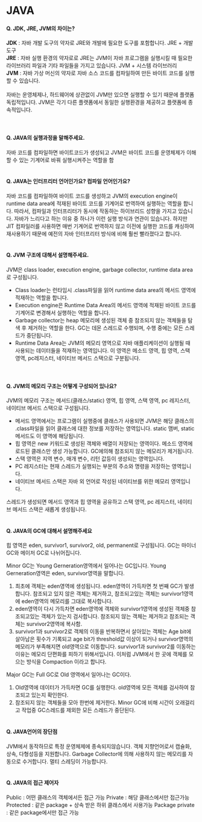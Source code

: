 # JAVA
#### Q. JDK, JRE, JVM의 차이는?  
**JDK** : 자바 개발 도구의 약자로 JRE와 개발에 필요한 도구를 포함합니다. JRE + 개발 도구  
**JRE** : 자바 실행 환경의 약자로로 JRE는 JVM이 자바 프로그램을 실행시킬 때 필요한 라이브러리 파일과 기타 파일들을 가지고 있습니다. JVM + 시스템 라이브러리   
**JVM** : 자바 가상 머신의 약자로 자바 소스 코드를 컴파일하여 만든 바이트 코드를 실행할 수 있습니다.   
</br>
자바는 운영체제나, 하드웨어에 상관없이 JVM만 있으면 실행할 수 있기 때문에 플랫폼 독립적입니다. JVM은 각기 다른 플랫폼에서 동일한 실행환경을 제공하고 플랫폼에 종속적입니다.   
</br></br>

#### Q. JAVA의 실행과정을 말해주세요.  
자바 코드를 컴파일하면 바이트코드가 생성되고 JVM은 바이트 코드를 운영체제가 이해할 수 있는 기계어로 바꿔 실행시켜주는 역할을 함
</br></br>

#### Q. JAVA는 인터프리터 언어인가요? 컴파일 언어인가요?  
자바 코드를 컴파일하여 바이트 코드를 생성하고 JVM의 execution engine이 runtime data area에 적재된 바이트 코드를 기계어로 번역하여 실행하는 역할을 합니다. 따라서, 컴파일과 인터프리터가 동시에 작동하는 하이브리드 성향을 가지고 있습니다.
자바가 느리다고 하는 이유 중 하나가 이런 실행 방식과 연관이 있습니다. 
하지만 JIT 컴파일러를 사용하면 매번 기계어로 번역하지 않고 이전에 실행한 코드를 캐싱하여 재사용하기 때문에 예전의 자바 인터프리터 방식에 비해 훨씬 빨라졌다고 합니다.
</br></br>

#### Q. JVM 구조에 대해서 설명해주세요.
JVM은 class loader, execution engine, garbage collector, runtime data area로 구성됩니다.  
- Class loader는 런타임시 .class파일을 읽어 runtime data area의 메서드 영역에 적재하는 역할을 합니다.  
- Execution engine은 Runtime Data Area의 메서드 영역에 적재된 바이트 코드를 기계어로 변경해서 실행하는 역할을 합니다.  
- Garbage collector는 heap 메모리에 생성된 객체 중 참조되지 않는 객체들을 탐색 후 제거하는 역할을 한다. GC는 데몬 스레드로 수행되며, 수행 중에는 모든 스레드가 중단됩니다.    
- Runtime Data Area는 JVM의 메모리 영역으로 자바 애플리케이션이 실행될 때 사용되는 데이터들을 적재하는 영역입니다. 이 영역은 메소드 영역, 힙 영역, 스택 영역, pc레지스터, 네이티브 메서드 스택으로 구분됩니다.  
</br></br>

#### Q. JVM의 메모리 구조는 어떻게 구성되어 있나요?    
JVM의 메모리 구조는 메서드(클래스/static) 영역, 힙 영역, 스택 영역, pc 레지스터, 네이티브 메서드 스택으로 구성됩니다. 
- 메서드 영역에서는 프로그램이 실행중에 클래스가 사용되면 JVM은 해당 클래스의 .class파일을 읽어 클래스에 대한 정보를 저장하는 영역입니다. static 맴버, static 메서드도 이 영역에 해당됩니다.
- 힙 영역은 new 키워드로 생성된 객체와 배열이 저장되는 영역이다. 메소드 영역에 로드된 클래스만 생성 가능합니다. GC에의해 참조되지 않는 메모리가 제거됩니다. 
- 스택 영역은 지역 변수, 매개 변수, 리턴 값등이 생성되는 영역입니다. 
- PC 레지스터는 현재 스레드가 실행되는 부분의 주소와 명령을 저장하는 영역입니다. 
- 네이티브 메서드 스택은 자바 외 언어로 작성된 네이티브를 위한 메모리 영역입니다.

스레드가 생성되면 메서드 영역과 힙 영역을 공유하고 스택 영역, pc 레지스터, 네이티브 메서드 스택은 새롭게 생성됩니다.
</br></br>

#### Q. JAVA의 GC에 대해서 설명해주세요   
힙 영역은 eden, survivor1, survivor2, old, permanent로 구성됩니다. GC는 마이너 GC와 메이저 GC로 나뉘어집니다.  
  
Minor GC는 Young Gerneration영역에서 일어나는 GC입니다. Young Gerneration영역은 eden, survivor영역을 말합니다.
1.	최초에 객체는 eden영역에 생성됩니다. eden영역이 가득차면 첫 번째 GC가 발생합니다. 참조되고 있지 않은 객체는 제거하고, 참조되고있는 객체는 survivor1영역에 eden영역의 메모리를 그대로 복사합니다.
2.	eden영역이 다시 가득차면 eden영역에 객체와 survivor1영역에 생성된 객체중 참조되고있는 객체가 있는지 검사합니다. 참조되지 않는 객체는 제거하고 참조되는 객체는 survivor2영역에 복사함. 
3. survivor1과 survivor2로 객체의 이동을 반복하면서 살아있는 객체는 Age bit에 살아남은 횟수가 기록되고 age bit가 threshold값 이상이 되거나 survivor영역의 메모리가 부족해지면 old영역으로 이동합니다. 
survivor1과 survivor2를 이동하는 이유는 메모리 단편화를 피하기 위해서입니다. 이처럼 JVM에서 한 곳에 객체를 모으는 방식을 Compaction 이라고 합니다. 

Major GC는 Full GC로 Old 영역에서 일어나는 GC이다.
1.	Old영역에 데이터가 가득차면 GC를 실행한다. old영역에 모든 객체를 검사하여 참조되고 있는지 확인한다.
2.	참조되지 않는 객체들을 모아 한번에 제거한다. Minor GC에 비해 시간이 오래걸리고 작업중 GC스레드를 제외한 모든 스레드가 중단된다.
</br></br>

#### Q. JAVA언어의 장단점  
JVM에서 동작하므로 특정 운영체제에 종속되지않습니다. 
객체 지향언어로서 캡슐화, 상속, 다형성등을 지원합니다.
Garbage Collector에 의해 사용하지 않는 메모리를 자동으로 수거합니다.
멀티 스레딩이 가능합니다.
</br></br>

#### Q. JAVA의 접근 제어자   
Public : 어떤 클래스의 객체에서든 접근 가능
Private : 해당 클래스에서만 접근가능
Protected : 같은 package + 상속 받은 하위 클래스에서 사용가능
Package private : 같은 package에서만 접근 가능
</br></br>
